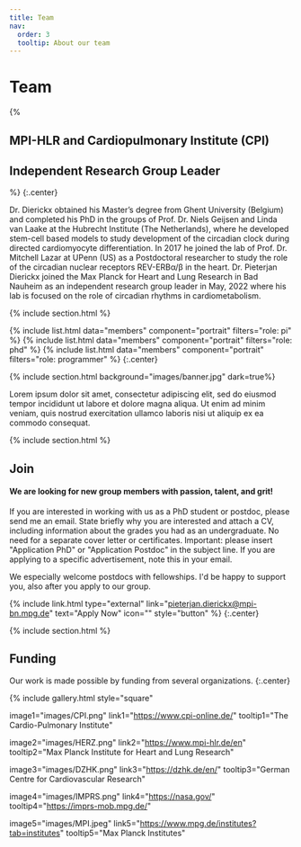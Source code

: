 ```yaml
---
title: Team
nav:
  order: 3
  tooltip: About our team
---
```


# <i class="fas fa-users"></i>Team

{% 
## MPI-HLR and Cardiopulmonary Institute (CPI)
## Independent Research Group Leader
%}
{:.center}

Dr. Dierickx obtained his Master’s degree from Ghent University (Belgium) and completed his PhD in the groups of Prof. Dr. Niels Geijsen and Linda van Laake at the Hubrecht Institute (The Netherlands), where he developed stem-cell based models to study development of the circadian clock during directed cardiomyocyte differentiation. In 2017 he joined the lab of Prof. Dr. Mitchell Lazar at UPenn (US) as a Postdoctoral researcher to study the role of the circadian nuclear receptors REV-ERBα/β in the heart. Dr. Pieterjan Dierickx joined the Max Planck for Heart and Lung Research in Bad Nauheim as an independent research group leader in May, 2022 where his lab is focused on the role of circadian rhythms in cardiometabolism. 

{% include section.html %}

{%
  include list.html
  data="members"
  component="portrait"
  filters="role: pi"
%}
{%
  include list.html
  data="members"
  component="portrait"
  filters="role: phd"
%}
{%
  include list.html
  data="members"
  component="portrait"
  filters="role: programmer"
%}
{:.center}

{% include section.html background="images/banner.jpg" dark=true%}

Lorem ipsum dolor sit amet, consectetur adipiscing elit, sed do eiusmod tempor incididunt ut labore et dolore magna aliqua.
Ut enim ad minim veniam, quis nostrud exercitation ullamco laboris nisi ut aliquip ex ea commodo consequat.

{% include section.html %}

## Join

#### We are looking for new group members with passion, talent, and grit!

If you are interested in working with us as a PhD student or postdoc, please send me an email. State briefly why you are interested and attach a CV, including information about the grades you had as an undergraduate. No need for a separate cover letter or certificates. Important: please insert "Application PhD" or "Application Postdoc" in the subject line. If you are applying to a specific advertisement, note this in your email.

We especially welcome postdocs with fellowships. I'd be happy to support you, also after you apply to our group. 


{% include link.html type="external" link="pieterjan.dierickx@mpi-bn.mpg.de" text="Apply Now" icon="" style="button" %} {:.center}


{% include section.html %}

## Funding

Our work is made possible by funding from several organizations.
{:.center}

{%
  include gallery.html
  style="square"

  image1="images/CPI.png"
  link1="https://www.cpi-online.de/"
  tooltip1="The Cardio-Pulmonary Institute"

  image2="images/HERZ.png"
  link2="https://www.mpi-hlr.de/en"
  tooltip2="Max Planck Institute for Heart and Lung Research"

  image3="images/DZHK.png"
  link3="https://dzhk.de/en/"
  tooltip3="German Centre for Cardiovascular Research"

  image4="images/IMPRS.png"
  link4="https://nasa.gov/"
  tooltip4="https://imprs-mob.mpg.de/"

  image5="images/MPI.jpeg"
  link5="https://www.mpg.de/institutes?tab=institutes"
  tooltip5="Max Planck Institutes"
